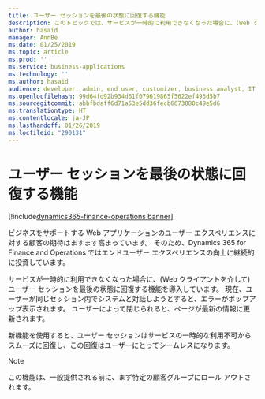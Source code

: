 ```yaml
---
title: ユーザー セッションを最後の状態に回復する機能
description: このトピックでは、サービスが一時的に利用できなくなった場合に、(Web クライアントを介して) ユーザー セッションを最後の状態に回復する機能を紹介します。
author: hasaid
manager: AnnBe
ms.date: 01/25/2019
ms.topic: article
ms.prod: ''
ms.service: business-applications
ms.technology: ''
ms.author: hasaid
audience: developer, admin, end user, customizer, business analyst, IT pro
ms.openlocfilehash: 99d64fd92b934d61f079619865f5622ef493d5b7
ms.sourcegitcommit: abbfbdaff6d71a53e5dd36fecb6673080c49e5d6
ms.translationtype: HT
ms.contentlocale: ja-JP
ms.lasthandoff: 01/26/2019
ms.locfileid: "290131"
---
```

#  <a name="ability-to-recover-a-user-session-to-its-last-state"></a>ユーザー セッションを最後の状態に回復する機能
[!include[dynamics365-finance-operations banner](../includes/dynamics365-finance-operations.md)]

ビジネスをサポートする Web アプリケーションのユーザー エクスペリエンスに対する顧客の期待はますます高まっています。 そのため、Dynamics 365 for Finance and Operations ではエンドユーザー エクスペリエンスの向上に継続的に投資しています。 

サービスが一時的に利用できなくなった場合に、(Web クライアントを介して) ユーザー セッションを最後の状態に回復する機能を導入しています。 現在、ユーザーが同じセッション内でシステムと対話しようとすると、エラーがポップアップ表示されます。 ユーザーによって閉じられると、ページが最新の情報に更新されます。

新機能を使用すると、ユーザー セッションはサービスの一時的な利用不可からスムーズに回復し、この回復はユーザーにとってシームレスになります。

> [!Note]
> この機能は、一般提供される前に、まず特定の顧客グループにロール アウトされます。


